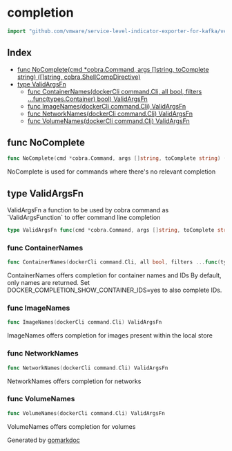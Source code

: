 <!-- Code generated by gomarkdoc. DO NOT EDIT -->

# completion

```go
import "github.com/vmware/service-level-indicator-exporter-for-kafka/vendor/github.com/docker/cli/cli/command/completion"
```

## Index

- [func NoComplete(cmd *cobra.Command, args []string, toComplete string) ([]string, cobra.ShellCompDirective)](<#func-nocomplete>)
- [type ValidArgsFn](<#type-validargsfn>)
  - [func ContainerNames(dockerCli command.Cli, all bool, filters ...func(types.Container) bool) ValidArgsFn](<#func-containernames>)
  - [func ImageNames(dockerCli command.Cli) ValidArgsFn](<#func-imagenames>)
  - [func NetworkNames(dockerCli command.Cli) ValidArgsFn](<#func-networknames>)
  - [func VolumeNames(dockerCli command.Cli) ValidArgsFn](<#func-volumenames>)


## func NoComplete

```go
func NoComplete(cmd *cobra.Command, args []string, toComplete string) ([]string, cobra.ShellCompDirective)
```

NoComplete is used for commands where there's no relevant completion

## type ValidArgsFn

ValidArgsFn a function to be used by cobra command as \`ValidArgsFunction\` to offer command line completion

```go
type ValidArgsFn func(cmd *cobra.Command, args []string, toComplete string) ([]string, cobra.ShellCompDirective)
```

### func ContainerNames

```go
func ContainerNames(dockerCli command.Cli, all bool, filters ...func(types.Container) bool) ValidArgsFn
```

ContainerNames offers completion for container names and IDs By default, only names are returned. Set DOCKER\_COMPLETION\_SHOW\_CONTAINER\_IDS=yes to also complete IDs.

### func ImageNames

```go
func ImageNames(dockerCli command.Cli) ValidArgsFn
```

ImageNames offers completion for images present within the local store

### func NetworkNames

```go
func NetworkNames(dockerCli command.Cli) ValidArgsFn
```

NetworkNames offers completion for networks

### func VolumeNames

```go
func VolumeNames(dockerCli command.Cli) ValidArgsFn
```

VolumeNames offers completion for volumes



Generated by [gomarkdoc](<https://github.com/princjef/gomarkdoc>)
